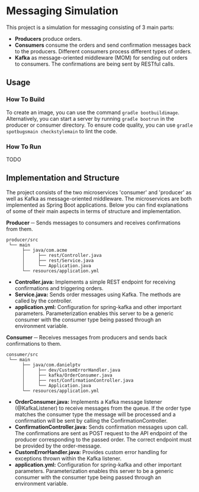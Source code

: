 # Messaging Simulation

This project is a simulation for messaging consisting of 3 main parts:
* **Producers** produce orders.
* **Consumers** consume the orders and send confirmation messages back to the producers. Different consumers process different types of orders.
* **Kafka** as message-oriented middleware (MOM) for sending out orders to consumers. The confirmations are being sent by RESTful calls.

## Usage

### How To Build
To create an image, you can use the command `gradle bootbuildimage`. Alternatively, you can start a server by running `gradle bootrun` in the producer or consumer directory. To ensure code quality, you can use `gradle spotbugsmain checkstylemain` to lint the code.

### How To Run
TODO

## Implementation and Structure
The project consists of the two microservices 'consumer' and 'producer' as well as Kafka as message-oriented middleware. The microservices are both implemented as Spring Boot applications. Below you can find explanations of some of their main aspects in terms of structure and implementation.

**Producer** ─ Sends messages to consumers and receives confirmations from them.
````text
producer/src
 └── main
      ├── java/com.acme
      │     ├── rest/Controller.java
      │     ├── rest/Service.java
      │     └── Application.java
      └── resources/application.yml
````
* **Controller.java:** Implements a simple REST endpoint for receiving confirmations and triggering orders.
* **Service.java:** Sends order messages using Kafka. The methods are called by the controller.
* **application.yml:** Configuration for spring-kafka and other important parameters. Parameterization enables this server to be a generic consumer with the consumer type being passed through an environment variable.

**Consumer** ─ Receives messages from producers and sends back confirmations to them.
````text
consumer/src
 └── main
      ├── java/com.danielptv
      │     ├── dev/CustomErrorHandler.java
      │     ├── kafka/OrderConsumer.java
      │     ├── rest/ConfirmationController.java
      │     └── Application.java
      └── resources/application.yml
````
* **OrderConsumer.java:** Implements a Kafka message listener (@KafkaListener) to receive messages from the queue. If the order type matches the consumer type the message will be processed and a confirmation will be sent by calling the ConfirmationController.
* **ConfirmationController.java:** Sends confirmation messages upon call. The confirmations are sent as POST request to the API endpoint of the producer corresponding to the passed order. The correct endpoint must be provided by the order-message.
* **CustomErrorHandler.java:** Provides custom error handling for exceptions thrown within the Kafka listener.
* **application.yml:** Configuration for spring-kafka and other important parameters. Parameterization enables this server to be a generic consumer with the consumer type being passed through an environment variable.
